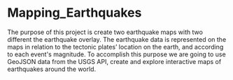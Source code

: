 # Mapping_Earthquakes

The purpose of this project is create two earthquake maps with two different the earthquake overlay. The earthquake data is represented on the maps in relation to the tectonic plates’ location on the earth, and according to each event's magnitude.
To accomplish this purpose we are going to use GeoJSON data from the USGS API, create and explore interactive maps of earthquakes around the world.
